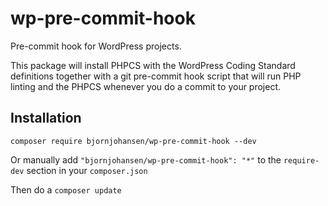 # wp-pre-commit-hook
Pre-commit hook for WordPress projects.

This package will install PHPCS with the WordPress Coding Standard definitions together with a git pre-commit hook script that will run PHP linting and the PHPCS whenever you do a commit to your project.

## Installation

`composer require bjornjohansen/wp-pre-commit-hook --dev`

Or manually add `"bjornjohansen/wp-pre-commit-hook": "*"` to the `require-dev` section in your `composer.json`

Then do a `composer update`
